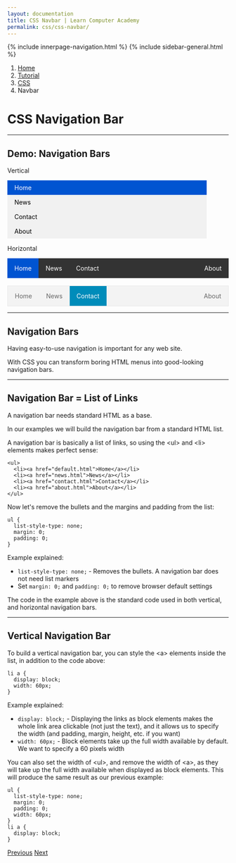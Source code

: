 ```yaml
---
layout: documentation
title: CSS Navbar | Learn Computer Academy
permalink: css/css-navbar/
---
```

<div class="loader">
{% include innerpage-navigation.html %}
{% include sidebar-general.html %}
            <div class="page-content">
                <div class="content-wrapper">
                    <div class="row">
                        <div class="col-md-9 content">
                            <nav aria-label="breadcrumb">
                                <ol class="breadcrumb">
                                    <li class="breadcrumb-item"><a href="#">Home</a></li>
                                    <li class="breadcrumb-item"><a href="#">Tutorial</a></li>
                                    <li class="breadcrumb-item"><a href="#">CSS</a></li>
                                    <li class="breadcrumb-item active">Navbar</li>
                                </ol>
                            </nav>
                            <!-- Your content goes started here -->
                            <div class="doc-content">
                                <h1>CSS Navigation Bar</h1>
                                <hr>
                                <h2>Demo: Navigation Bars</h2>
                                <style>
                                    ul.vertical {
                                        list-style-type: none;
                                        margin: 0;
                                        padding: 0;
                                        width: 200px;
                                        background-color: #f1f1f1;
                                        width: 90%;
                                    }
                                    ul.vertical li a {
                                        display: block;
                                        color: #000;
                                        padding: 8px 0 8px 16px;
                                        text-decoration: none;
                                    }
                                    ul.vertical a.active {
                                        background-color: #0054D1;
                                        color: white;
                                    }
                                    ul.vertical li a:hover:not(.active) {
                                        background-color: #555;
                                        color: white;
                                    }
                                    ul.horizontal {
                                        list-style-type: none;
                                        margin: 0;
                                        padding: 0;
                                        overflow: hidden;
                                        background-color: #333;
                                    }
                                    ul.horizontal li {
                                        float: left;
                                    }
                                    ul.horizontal li a {
                                        display: inline-block;
                                        color: white;
                                        text-align: center;
                                        padding: 14px 16px;
                                        text-decoration: none;
                                    }
                                    ul.horizontal li a.active {
                                        background-color: #0054D1;
                                    }
                                    ul.horizontal li a:hover:not(.active) {
                                        background-color: #000;
                                    }
                                    ul.gray {
                                        border: 1px solid #e7e7e7;
                                        background-color: #f3f3f3;
                                    }
                                    ul.gray li a {
                                        display: block;
                                        color: #666;
                                        text-align: center;
                                        padding: 14px 16px;
                                        text-decoration: none;
                                    }
                                    ul.gray li a.active {
                                        color: white;
                                        background-color: #008CBA;
                                    }
                                    ul.gray li a:hover:not(.active) {
                                        background-color: #ddd;
                                    }
                                </style>
                                <div class="row">
                                    <div class="col-md-4">
                                        <p>Vertical</p>
                                        <ul class="vertical ex">
                                          <li><a class="active" href="javascript:void(0)">Home</a></li>
                                          <li><a href="javascript:void(0)">News</a></li>
                                          <li><a href="javascript:void(0)">Contact</a></li>
                                          <li><a href="javascript:void(0)">About</a></li>
                                        </ul>
                                    </div>
                                    <div class="col-md-8">
                                        <p>Horizontal</p>
                                        <ul class="horizontal">
                                          <li><a class="active" href="javascript:void(0)">Home</a></li>
                                          <li><a href="javascript:void(0)">News</a></li>
                                          <li><a href="javascript:void(0)">Contact</a></li>
                                          <li class="rightli" style="float:right"><a href="javascript:void(0)">About</a></li>
                                        </ul>
                                        <br>
                                        <ul class="horizontal gray">
                                          <li><a href="javascript:void(0)">Home</a></li>
                                          <li><a href="javascript:void(0)">News</a></li>
                                          <li><a class="active" href="javascript:void(0)">Contact</a></li>
                                          <li class="rightli" style="float:right"><a href="javascript:void(0)">About</a></li>
                                        </ul>
                                    </div>
                                </div>
                                <hr>
                                <h2>Navigation Bars</h2>
                                <p>Having easy-to-use navigation is important for any web site.</p>
                                <p>With CSS you can transform boring HTML menus into good-looking navigation bars.</p>
                                <hr>
                                <h2>Navigation Bar = List of Links</h2>
                                <p>A navigation bar needs standard HTML as a base.</p>
                                <p>In our examples we will build the navigation bar from a standard HTML list.</p>
                                <p>A navigation bar is basically a list of links, so using the &lt;ul&gt; and &lt;li&gt; elements makes perfect sense:</p>
                                <pre class="snippet"><code class="html">&lt;ul>
  &lt;li>&lt;a href="default.html">Home&lt;/a>&lt;/li>
  &lt;li>&lt;a href="news.html">News&lt;/a>&lt;/li>
  &lt;li>&lt;a href="contact.html">Contact&lt;/a>&lt;/li>
  &lt;li>&lt;a href="about.html">About&lt;/a>&lt;/li>
&lt;/ul></code></pre>
                                <p>Now let's remove the bullets and the margins and padding from the list:</p>
                                <pre class="snippet"><code class="css">ul {
  list-style-type: none;
  margin: 0;
  padding: 0;
}</code></pre>
                                <p>Example explained:</p>
                                <ul>
                                    <li><code class="w3-codespan">list-style-type: none;</code> - Removes the bullets. A navigation bar 
                                    does not need list markers</li>
                                    <li>Set <code class="w3-codespan">margin: 0;</code> and <code class="w3-codespan">padding: 0;</code> 
                                    to remove browser default settings</li>
                                </ul>
                                <p>The code in the example above is the standard code used in both vertical, and horizontal navigation bars.</p>
                                <hr>
                                <h2>Vertical Navigation Bar</h2>
                                <p>To build a vertical navigation bar, you can style the &lt;a&gt; elements inside the list, in addition to the code above:</p>
                                <pre class="snippet"><code class="css">li a {
  display: block;
  width: 60px;
}</code></pre>
                                <p>Example explained:</p>
                                <ul>
                                    <li><code class="w3-codespan">display: block;</code> - Displaying the links as block elements makes the whole link area clickable (not just the text), and it allows us to specify the width 
                                    (and padding, margin, height, etc. if you want)</li>
                                    <li><code class="w3-codespan">width: 60px;</code> - Block elements take up the full width available by default. We want to specify a 60 pixels width</li>
                                </ul>
                                <p>You can also set the width of &lt;ul&gt;, and remove the width of &lt;a&gt;, as they will take up the full width available when displayed as block elements. This will produce the same result as our previous example:</p>
                                <pre class="snippet"><code class="css">ul {
  list-style-type: none;
  margin: 0;
  padding: 0;
  width: 60px;
} 
li a {
  display: block;
}</code></pre>
                            </div>
                            <!-- /.Your content ends here -->
                            <div class="footer-btn d-flex justify-content-between">
                                <a href="/css/css-image-transparency" class="btn"><i class="fas fa-arrow-circle-left"></i>Previous</a>
                                <a href="/css/css-dropdowns" class="btn">Next<i class="fas fa-arrow-circle-right"></i></a>
                            </div>
                            <!-- /.End of footer button -->
                        </div>
                        <!-- Right Sidebar Start-->
                        <?php include '../includes/right-sidebar-innerpage.php'; ?>
                        <!-- Right-Sidebar End -->
                    </div>
                </div>

                
